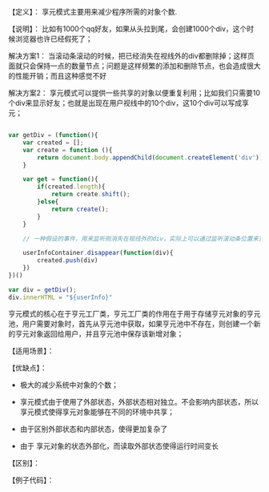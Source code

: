 
【定义】：
享元模式主要用来减少程序所需的对象个数. 

【说明】：
比如有1000个qq好友，如果从头拉到尾，会创建1000个div，这个时候浏览器也许已经假死了；

解决方案1：
当滚动条滚动的时候，把已经消失在视线外的div都删除掉；这样页面就只会保持一点的数量节点；问题是这样频繁的添加和删除节点，也会造成很大的性能开销；而且这种感觉不好

解决方案2：
享元模式可以提供一些共享的对象以便重复利用；比如我们只需要10个div来显示好友；也就是出现在用户视线中的10个div，这10个div可以写成享元；

```js

var getDiv = (function(){
    var created = [];
    var create = function (){
        return document.body.appendChild(document.createElement('div'));
    }

    var get = function(){
        if(created.length){
            return create.shift();
        }else{
            return create();
        }
    }

    // 一种假设的事件，用来监听刚消失在视线外的div，实际上可以通过监听滚动条位置来实现

    userInfoContainer.disappear(function(div){
        created.push(div)
    })
})()

var div = getDiv();
div.innerHTML = "${userInfo}"

```

亨元模式的核心在于亨元工厂类，亨元工厂类的作用在于用于存储亨元对象的亨元池，用户需要对象时，首先从亨元池中获取，如果亨元池中不存在，则创建一个新的亨元对象返回给用户，并且亨元池中保存该新增对象；



【适用场景】：


【优缺点】：
- 极大的减少系统中对象的个数；
- 享元模式由于使用了外部状态，外部状态相对独立。不会影响内部状态，所以享元模式使得享元对象能够在不同的环境中共享；

- 由于区别外部状态和内部状态，使得更加复杂了
- 由于 享元对象的状态外部化，而读取外部状态使得运行时间变长


【区别】：


【例子代码】：

